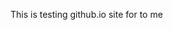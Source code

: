<!-- https://zawyehtet.github.io/codeshifu/ -->
<!-- testing github.io site -->
This is testing github.io site for to me